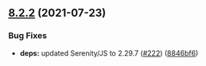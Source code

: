## [8.2.2](https://github.com/protractor-cucumber-framework/protractor-cucumber-framework/compare/v8.2.1...v8.2.2) (2021-07-23)


### Bug Fixes

* **deps:** updated Serenity/JS to 2.29.7 ([#222](https://github.com/protractor-cucumber-framework/protractor-cucumber-framework/issues/222)) ([8846bf6](https://github.com/protractor-cucumber-framework/protractor-cucumber-framework/commit/8846bf6b44f91ac9584a641a2a2f34d6c8c46146))
